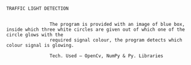                                                                      TRAFFIC LIGHT DETECTION
                                                       
                                                       
                    The program is provided with an image of blue box, inside which three white circles are given out of which one of the circle glows with the        
                    required signal colour, the program detects which colour signal is glowing.
                    
                    Tech. Used – OpenCv, NumPy & Py. Libraries
